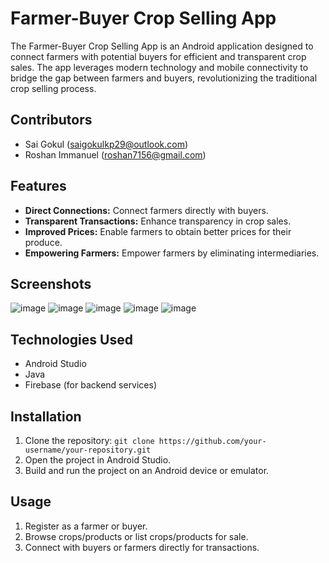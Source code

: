 # Farmer-Buyer Crop Selling App

The Farmer-Buyer Crop Selling App is an Android application designed to connect farmers with potential buyers for efficient and transparent crop sales. The app leverages modern technology and mobile connectivity to bridge the gap between farmers and buyers, revolutionizing the traditional crop selling process.

## Contributors
- Sai Gokul (saigokulkp29@outlook.com)
- Roshan Immanuel (roshan7156@gmail.com)


## Features
- **Direct Connections:** Connect farmers directly with buyers.
- **Transparent Transactions:** Enhance transparency in crop sales.
- **Improved Prices:** Enable farmers to obtain better prices for their produce.
- **Empowering Farmers:** Empower farmers by eliminating intermediaries.

## Screenshots
![image](https://github.com/saigokul290/farmers_portal/assets/87557049/d8dc51a4-709b-4090-b7da-74d894e8ecaa)
![image](https://github.com/saigokul290/farmers_portal/assets/87557049/44b97946-1b3b-4eb4-b2b8-6f8b420c835d)
![image](https://github.com/saigokul290/farmers_portal/assets/87557049/311c65d0-27fe-4f2f-aced-a072c68f349e)
![image](https://github.com/saigokul290/farmers_portal/assets/87557049/bac74a27-53b2-4f50-bad9-11711a90835e)
![image](https://github.com/saigokul290/farmers_portal/assets/87557049/ac44b288-80c6-4334-b191-0fb4ffed08dc)


## Technologies Used
- Android Studio
- Java
- Firebase (for backend services)

## Installation
1. Clone the repository: `git clone https://github.com/your-username/your-repository.git`
2. Open the project in Android Studio.
3. Build and run the project on an Android device or emulator.

## Usage
1. Register as a farmer or buyer.
2. Browse crops/products or list crops/products for sale.
3. Connect with buyers or farmers directly for transactions.


